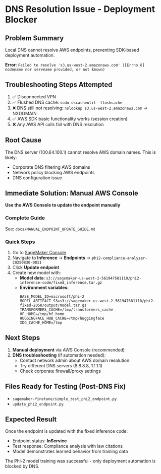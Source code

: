 # DNS Resolution Issue - Deployment Blocker

## Problem Summary
Local DNS cannot resolve AWS endpoints, preventing SDK-based deployment automation.

**Error**: `Failed to resolve 's3.us-west-2.amazonaws.com' ([Errno 8] nodename nor servname provided, or not known)`

## Troubleshooting Steps Attempted
1. ✅ Disconnected VPN
2. ✅ Flushed DNS cache: `sudo dscacheutil -flushcache`
3. ❌ DNS still not resolving: `nslookup s3.us-west-2.amazonaws.com` → NXDOMAIN
4. ✅ AWS SDK basic functionality works (session creation)
5. ❌ Any AWS API calls fail with DNS resolution

## Root Cause
The DNS server (100.64.100.1) cannot resolve AWS domain names. This is likely:
- Corporate DNS filtering AWS domains
- Network policy blocking AWS endpoints
- DNS configuration issue

## Immediate Solution: Manual AWS Console
**Use the AWS Console to update the endpoint manually**

### Complete Guide
See: `docs/MANUAL_ENDPOINT_UPDATE_GUIDE.md`

### Quick Steps
1. Go to [SageMaker Console](https://us-west-2.console.aws.amazon.com/sagemaker/home?region=us-west-2)
2. Navigate to **Inference** → **Endpoints** → `phi2-compliance-analyzer-20250830-0011`
3. Click **Update endpoint**
4. Create new model with:
   - **Model data**: `s3://sagemaker-us-west-2-561947681110/phi2-inference-code/fixed_inference.tar.gz`
   - **Environment variables**:
     ```
     BASE_MODEL_ID=microsoft/phi-2
     MODEL_ARTIFACT_S3=s3://sagemaker-us-west-2-561947681110/phi2-fixed-2058/output/model.tar.gz
     TRANSFORMERS_CACHE=/tmp/transformers_cache
     HF_HOME=/tmp/hf_home
     HUGGINGFACE_HUB_CACHE=/tmp/huggingface
     XDG_CACHE_HOME=/tmp
     ```

## Next Steps
1. **Manual deployment** via AWS Console (recommended)
2. **DNS troubleshooting** (if automation needed):
   - Contact network admin about AWS domain resolution
   - Try different DNS servers (8.8.8.8, 1.1.1.1)
   - Check corporate firewall/proxy settings

## Files Ready for Testing (Post-DNS Fix)
- `sagemaker-finetune/simple_test_phi2_endpoint.py`
- `update_phi2_endpoint.py`

## Expected Result
Once the endpoint is updated with the fixed inference code:
- Endpoint status: **InService**
- Test response: Compliance analysis with law citations
- Model demonstrates learned behavior from training data

The Phi-2 model training was successful - only deployment automation is blocked by DNS.

